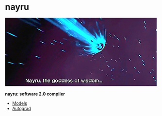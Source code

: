 # nayru
![](./nayru.gif)

**nayru: software 2.0 compiler**

- [Models](./models/README)
- [Autograd](./autograd/README)
